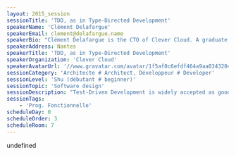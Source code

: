 ```yaml
---
layout: 2015_session
sessionTitle: 'TDD, as in Type-Directed Development'
speakerName: 'Clément Delafargue'
speakerEmail: clement@delafargue.name
speakerBio: "Clément Delafargue is the CTO of Clever Cloud. A graduate from École\nCentrale de Nantes, he has been developing web applications since 2002. He enjoys working\nboth on frontend and backend, as well as testing new languages and technical stacks.\nHe's particularly interested in Functional Programming, and gives talks about it."
speakerAddress: Nantes
speakerTitle: 'TDD, as in Type-Directed Development'
speakerOrganization: 'Clever Cloud'
speakerAvatarUrl: '//www.gravatar.com/avatar/1f5af0c6efdf464a9aa0343204a84332?size=200&default=mm'
sessionCategory: 'Architecte # Architect, Développeur # Developer'
sessionLevel: 'Shu (débutant # beginner)'
sessionTopic: 'Software design'
sessionDescription: "Test-Driven Development is widely accepted as good practice. But can we do\nbetter? By specifying your program's behaviour with types, you can go a very\nlong way, with more confidence and with less hassle than with tests.\n\nIn this talk, I will show a new vision of types, explore the fundamental\ndifferences between specifying with types and specifying with tests. I'll talk\nabout how types allow us to prove properties about our program and how\ngenericity is a tremendously powerful tool for specification. He'll show means\nof reasoning based on types and assess specifically what it provides.  Lastly,\nI will show how to complement Type-Directed Development with Test-Driven\nDevelopment to specify with tests what's left after laying out the types.\n"
sessionTags:
    - 'Prog. Fonctionnelle'
scheduleDay: 0
scheduleOrder: 3
scheduleRoom: 7
---
```


undefined
